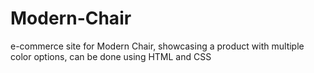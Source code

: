 # Modern-Chair
e-commerce site for Modern Chair, showcasing a product with multiple color options, can be done using HTML and CSS
